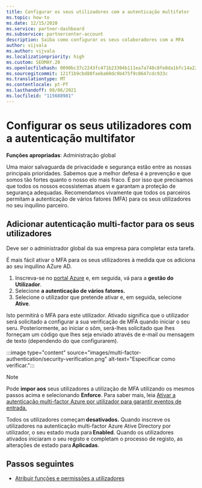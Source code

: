 ```yaml
---
title: Configurar os seus utilizadores com a autenticação multifator
ms.topic: how-to
ms.date: 12/15/2020
ms.service: partner-dashboard
ms.subservice: partnercenter-account
description: Saiba como configurar os seus colaboradores com a MFA
author: vijvala
ms.author: vijvala
ms.localizationpriority: high
ms.custom: SEOMAY.20
ms.openlocfilehash: 0090bc37c2243fc471b23304b111ea7a748c8fe8da1bfc14a227af542593be70
ms.sourcegitcommit: 121f1b9cbd88faeba60dc9b475f9c0647cdc933c
ms.translationtype: MT
ms.contentlocale: pt-PT
ms.lasthandoff: 08/06/2021
ms.locfileid: "115688981"
---
```

# <a name="set-up-your-users-with-multi-factor-authentication"></a>Configurar os seus utilizadores com a autenticação multifator

**Funções apropriadas**: Administração global

Uma maior salvaguarda de privacidade e segurança estão entre as nossas principais prioridades. Sabemos que a melhor defesa é a prevenção e que somos tão fortes quanto o nosso elo mais fraco. É por isso que precisamos que todos os nossos ecossistemas atuem e garantam a proteção de segurança adequadas. Recomendamos vivamente que todos os parceiros permitam a autenticação de vários fatores (MFA) para os seus utilizadores no seu inquilino parceiro. 

## <a name="add-multi-factor-authentication-for-your-users"></a>Adicionar autenticação multi-factor para os seus utilizadores

Deve ser o administrador global da sua empresa para completar esta tarefa.

É mais fácil ativar o MFA para os seus utilizadores à medida que os adiciona ao seu inquilino AZure AD.

1. Inscreva-se no [portal Azure](https://portal.azure.com) e, em seguida, vá para a **gestão do Utilizador**.
1. Selecione **a autenticação de vários fatores.**
1. Selecione o utilizador que pretende ativar e, em seguida, selecione **Ative**.

Isto permitirá o MFA para este utilizador. Ativado significa que o utilizador será solicitado a configurar a sua verificação de MFA quando iniciar o seu seru. Posteriormente, ao iniciar o sôm, será-lhes solicitado que lhes forneçam um código que lhes seja enviado através de e-mail ou mensagem de texto (dependendo do que configurarem).  

:::image type="content" source="images/multi-factor-authentication/security-verification.png" alt-text="Especificar como verificar.":::

>[!NOTE]
>Pode **impor aos** seus utilizadores a utilização de MFA utilizando os mesmos passos acima e selecionando **Enforce**. Para saber mais, leia [Ativar a autenticação multi-factor Azure por utilizador para garantir eventos de entrada.](/azure/active-directory/authentication/howto-mfa-userstates) 

Todos os utilizadores começam **desativados.** Quando inscreve os utilizadores na autenticação multi-factor Azure Ative Directory por utilizador, o seu estado muda para **Enabled**. Quando os utilizadores ativados iniciaram o seu registo e completam o processo de registo, as alterações de estado para **Aplicadas**. 

## <a name="next-steps"></a>Passos seguintes

- [Atribuir funções e permissões a utilizadores](permissions-overview.md)